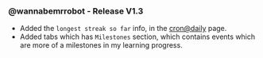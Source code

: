 ### @wannabemrrobot - Release V1.3

- Added the `longest streak so far` info, in the [cron@daily](https://wannabemrrobot.web.app/crondaily) page.
- Added tabs which has `Milestones` section, which contains events which are more of a milestones in my learning progress.